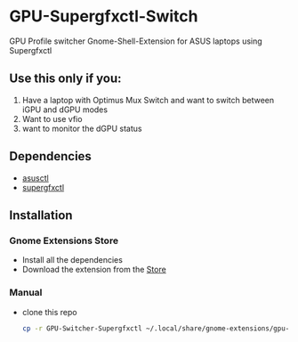 # GPU-Supergfxctl-Switch

GPU Profile switcher Gnome-Shell-Extension for ASUS laptops using Supergfxctl

## Use this only if you:

1. Have a laptop with Optimus Mux Switch and want to switch between iGPU and dGPU modes
2. Want to use vfio
3. want to monitor the dGPU status

## Dependencies

- [asusctl](https://gitlab.com/asus-linux/asusctl)
- [supergfxctl](https://gitlab.com/asus-linux/supergfxctl)

## Installation

### Gnome Extensions Store

- Install all the dependencies
- Download the extension from the [Store]()

### Manual

- clone this repo
    ```bash
    cp -r GPU-Switcher-Supergfxctl ~/.local/share/gnome-extensions/gpu-switcher-supergfxctl@chikobara.github.io
    ```